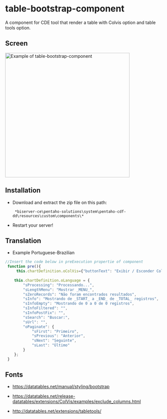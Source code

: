 table-bootstrap-component
=========================

A component for CDE tool that render a table with Colvis option and table tools option.

## Screen 

<img src="https://raw.githubusercontent.com/fernandommota/table-bootstrap-component/master/images/screen.png" alt="Example of table-bootstrap-component" title="Table Bootstrap Component" align="center" height="400"/>

## Installation 

 - Download and extract the zip file on this path:
 
        *biserver-ce\pentaho-solutions\system\pentaho-cdf-dd\resources\custom\components\*
 
 - Restart your server!


## Translation 

* Example Portuguese-Brazilian 

```JavaScript
//Insert the code below in preExecution propertie of component
 function pre(){
     this.chartDefinition.oColVis={"buttonText": "Exibir / Esconder Colunas"};
   
 	this.chartDefinition.oLanguage = {
 		"sProcessing": "Processando...",
 		"sLengthMenu": "Mostrar _MENU_", 
 		"sZeroRecords": "Não foram encontrados resultados",
 		"sInfo": "Mostrando de _START_ a _END_ de _TOTAL_ registros",
 		"sInfoEmpty": "Mostrando de 0 a 0 de 0 registros",
 		"sInfoFiltered": "",
 		"sInfoPostFix": "",
 		"sSearch": "Buscar:",
 		"sUrl": "",
 		"oPaginate": {
 			"sFirst": "Primeiro",
 			"sPrevious": "Anterior",
 			"sNext": "Seguinte",
 			"sLast": "Último" 
 		}
 	};
 }
```
## Fonts

 - https://datatables.net/manual/styling/bootstrap

 - https://datatables.net/release-datatables/extensions/ColVis/examples/exclude_columns.html

 - http://datatables.net/extensions/tabletools/

 
